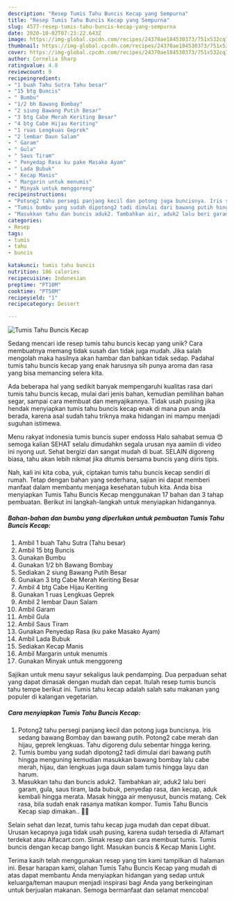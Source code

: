 ```yaml
---
description: "Resep Tumis Tahu Buncis Kecap yang Sempurna"
title: "Resep Tumis Tahu Buncis Kecap yang Sempurna"
slug: 4577-resep-tumis-tahu-buncis-kecap-yang-sempurna
date: 2020-10-02T07:23:22.643Z
image: https://img-global.cpcdn.com/recipes/24370ae184530373/751x532cq70/tumis-tahu-buncis-kecap-foto-resep-utama.jpg
thumbnail: https://img-global.cpcdn.com/recipes/24370ae184530373/751x532cq70/tumis-tahu-buncis-kecap-foto-resep-utama.jpg
cover: https://img-global.cpcdn.com/recipes/24370ae184530373/751x532cq70/tumis-tahu-buncis-kecap-foto-resep-utama.jpg
author: Cornelia Sharp
ratingvalue: 4.8
reviewcount: 9
recipeingredient:
- "1 buah Tahu Sutra Tahu besar"
- "15 btg Buncis"
- " Bumbu"
- "1/2 bh Bawang Bombay"
- "2 siung Bawang Putih Besar"
- "3 btg Cabe Merah Keriting Besar"
- "4 btg Cabe Hijau Keriting"
- "1 ruas Lengkuas Geprek"
- "2 lembar Daun Salam"
- " Garam"
- " Gula"
- " Saus Tiram"
- " Penyedap Rasa ku pake Masako Ayam"
- " Lada Bubuk"
- " Kecap Manis"
- " Margarin untuk menumis"
- " Minyak untuk menggoreng"
recipeinstructions:
- "Potong2 tahu persegi panjang kecil dan potong juga buncisnya. Iris sedang bawang Bombay dan bawang putih. Potong2 cabe merah dan hijau, geprek lengkuas. Tahu digoreng dulu sebentar hingga kering."
- "Tumis bumbu yang sudah dipotong2 tadi dimulai dari bawang putih hingga menguning kemudian masukkan bawang bombay lalu cabe merah, hijau, dan lengkuas juga daun salam tumis hingga layu dan harum."
- "Masukkan tahu dan buncis aduk2. Tambahkan air, aduk2 lalu beri garam, gula, saus tiram, lada bubuk, penyedap rasa, dan kecap, aduk kembali hingga merata. Masak hingga air menyusut, buncis matang. Cek rasa, bila sudah enak rasanya matikan kompor. Tumis Tahu Buncis Kecap siap dimakan.. 🥰🤤"
categories:
- Resep
tags:
- tumis
- tahu
- buncis

katakunci: tumis tahu buncis 
nutrition: 186 calories
recipecuisine: Indonesian
preptime: "PT10M"
cooktime: "PT50M"
recipeyield: "1"
recipecategory: Dessert

---
```



![Tumis Tahu Buncis Kecap](https://img-global.cpcdn.com/recipes/24370ae184530373/751x532cq70/tumis-tahu-buncis-kecap-foto-resep-utama.jpg)

Sedang mencari ide resep tumis tahu buncis kecap yang unik? Cara membuatnya memang tidak susah dan tidak juga mudah. Jika salah mengolah maka hasilnya akan hambar dan bahkan tidak sedap. Padahal tumis tahu buncis kecap yang enak harusnya sih punya aroma dan rasa yang bisa memancing selera kita.

Ada beberapa hal yang sedikit banyak mempengaruhi kualitas rasa dari tumis tahu buncis kecap, mulai dari jenis bahan, kemudian pemilihan bahan segar, sampai cara membuat dan menyajikannya. Tidak usah pusing jika hendak menyiapkan tumis tahu buncis kecap enak di mana pun anda berada, karena asal sudah tahu triknya maka hidangan ini mampu menjadi suguhan istimewa.

Menu rakyat indonesia tumis buncis super endosss Halo sahabat semua 😍 semoga kalian SEHAT selalu dimudahkn segala urusan nya aamiin di video ini nyong uut. Sehat bergizi dan sangat mudah di buat. SELAIN digoreng biasa, tahu akan lebih nikmat jika ditumis bersama buncis yang diiris tipis.


Nah, kali ini kita coba, yuk, ciptakan tumis tahu buncis kecap sendiri di rumah. Tetap dengan bahan yang sederhana, sajian ini dapat memberi manfaat dalam membantu menjaga kesehatan tubuh kita. Anda bisa menyiapkan Tumis Tahu Buncis Kecap menggunakan 17 bahan dan 3 tahap pembuatan. Berikut ini langkah-langkah untuk menyiapkan hidangannya.

<!--inarticleads1-->

##### Bahan-bahan dan bumbu yang diperlukan untuk pembuatan Tumis Tahu Buncis Kecap:

1. Ambil 1 buah Tahu Sutra (Tahu besar)
1. Ambil 15 btg Buncis
1. Gunakan  Bumbu
1. Gunakan 1/2 bh Bawang Bombay
1. Sediakan 2 siung Bawang Putih Besar
1. Gunakan 3 btg Cabe Merah Keriting Besar
1. Ambil 4 btg Cabe Hijau Keriting
1. Gunakan 1 ruas Lengkuas Geprek
1. Ambil 2 lembar Daun Salam
1. Ambil  Garam
1. Ambil  Gula
1. Ambil  Saus Tiram
1. Gunakan  Penyedap Rasa (ku pake Masako Ayam)
1. Ambil  Lada Bubuk
1. Sediakan  Kecap Manis
1. Ambil  Margarin untuk menumis
1. Gunakan  Minyak untuk menggoreng


Sajikan untuk menu sayur sekaligus lauk pendamping. Dua perpaduan sehat yang dapat dimasak dengan mudah dan cepat. Itulah resep tumis buncis tahu tempe berikut ini. Tumis tahu kecap adalah salah satu makanan yang populer di kalangan vegetarian. 

<!--inarticleads2-->

##### Cara menyiapkan Tumis Tahu Buncis Kecap:

1. Potong2 tahu persegi panjang kecil dan potong juga buncisnya. Iris sedang bawang Bombay dan bawang putih. Potong2 cabe merah dan hijau, geprek lengkuas. Tahu digoreng dulu sebentar hingga kering.
1. Tumis bumbu yang sudah dipotong2 tadi dimulai dari bawang putih hingga menguning kemudian masukkan bawang bombay lalu cabe merah, hijau, dan lengkuas juga daun salam tumis hingga layu dan harum.
1. Masukkan tahu dan buncis aduk2. Tambahkan air, aduk2 lalu beri garam, gula, saus tiram, lada bubuk, penyedap rasa, dan kecap, aduk kembali hingga merata. Masak hingga air menyusut, buncis matang. Cek rasa, bila sudah enak rasanya matikan kompor. Tumis Tahu Buncis Kecap siap dimakan.. 🥰🤤


Selain sehat dan lezat, tumis tahu kecap juga mudah dan cepat dibuat. Urusan kecapnya juga tidak usah pusing, karena sudah tersedia di Alfamart terdekat atau Alfacart.com. Simak resep dan cara membuat tumis. Tumis buncis dengan kecap bango light. Masukan buncis &amp; Kecap Manis Light. 

Terima kasih telah menggunakan resep yang tim kami tampilkan di halaman ini. Besar harapan kami, olahan Tumis Tahu Buncis Kecap yang mudah di atas dapat membantu Anda menyiapkan hidangan yang sedap untuk keluarga/teman maupun menjadi inspirasi bagi Anda yang berkeinginan untuk berjualan makanan. Semoga bermanfaat dan selamat mencoba!
